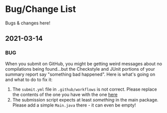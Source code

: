 # Bug/Change List

Bugs & changes here!

## 2021-03-14

### BUG

When you submit on GitHub, you might be getting weird messages about no compilations being found...but the Checkstyle and JUnit portions of your summary report say "something bad happened". Here is what's going on and what to do to fix it:

1. The `submit.yml` file in `.github/workflows` is not correct. Please replace the contents of the one you have with the one [here](bugfix-files/submit.yml)
2. The submission script expects at least *something* in the main package. Please add a simple `Main.java` there - it can even be empty!